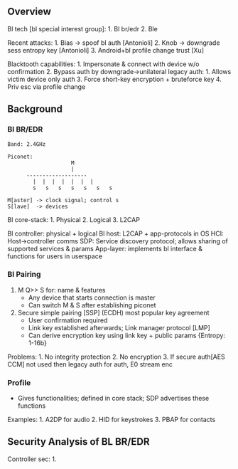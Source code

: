 ## Overview

Bl tech [bl special interest group]:
	1. Bl br/edr
	2. Ble

Recent attacks:
	1. Bias -> spoof bl auth [Antonioli]
	2. Knob -> downgrade sess entropy key [Antonioli]
	3. Android+bl profile change trust [Xu]

Blacktooth capabilities:
	1. Impersonate & connect with device w/o confirmation
	2. Bypass auth by downgrade-\>unilateral legacy auth:
	 1. Allows victim device only auth
	3. Force short-key encryption + bruteforce key
	4. Priv esc via profile change

## Background

### Bl BR/EDR

```
Band: 2.4GHz

Piconet:
					M
					|
      -------------------
		|  |  |  |  |  |  |
		s	s	s	s	s	s	s

M[aster] -> clock signal; control s
S[lave]  -> devices
```

Bl core-stack:
	1. Physical
	2. Logical
	3. L2CAP

Bl controller: physical + logical
Bl host: L2CAP + app-protocols in OS
HCI: Host-\>controller comms
SDP: Service discovery protocol; allows sharing of supported services & params
App-layer: implements bl interface & functions for users in userspace

### Bl Pairing

1. M Q>> S for: name & features
	- Any device that starts connection is master
	- Can switch M & S after establishing piconet
2. Secure simple pairing \[SSP] (ECDH) most popular key agreement
	- User confirmation required
	- Link key established afterwards; Link manager protocol [LMP]
	- Can derive encryption key using link key + public params {Entropy: 1-16b}

Problems:
	1. No integrity protection
	2. No encryption
	3. If secure auth[AES CCM] not used then legacy auth for auth, E0 stream enc

### Profile

* Gives functionalities; defined in core stack; SDP advertises these functions

Examples:
	1. A2DP for audio
	2. HID for keystrokes
	3. PBAP for contacts	

## Security Analysis of BL BR/EDR

Controller sec:
	1. 
